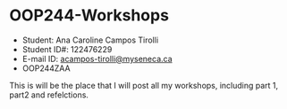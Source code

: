 # OOP244-Workshops
- Student: Ana Caroline Campos Tirolli
- Student ID#: 122476229
- E-mail ID: acampos-tirolli@myseneca.ca
- OOP244ZAA

This is will be the place that I will post all my workshops, including part 1, part2 and refelctions.
